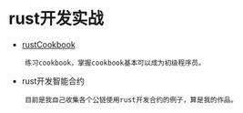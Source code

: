 # rust开发实战

- [rustCookbook](https://rustwiki.org/zh-CN/rust-cookbook/intro.html)
```text
    练习cookbook，掌握cookbook基本可以成为初级程序员。
```    

- rust开发智能合约
```text
    目前是我自己收集各个公链使用rust开发合约的例子，算是我的作品。
```
